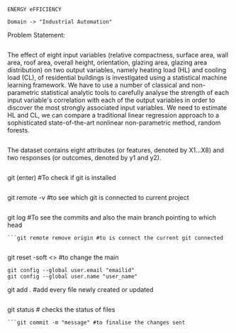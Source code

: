 ```
ENERGY eFFICIENCY
```
```
Domain -> "Industrial Automation"
```
Problem Statement:
```
```
The effect of eight input variables (relative compactness, surface area, wall area, roof
area, overall height, orientation, glazing area, glazing area distribution) on two output
variables, namely heating load (HL) and cooling load (CL), of residential buildings is
investigated using a statistical machine learning framework. We have to use a number
of classical and non-parametric statistical analytic tools to carefully analyse the strength
of each input variable's correlation with each of the output variables in order to discover
the most strongly associated input variables. We need to estimate HL and CL, we can
compare a traditional linear regression approach to a sophisticated state-of-the-art
nonlinear non-parametric method, random forests.
```
```
The dataset contains eight attributes (or features, denoted by X1...X8) and two responses
(or outcomes, denoted by y1 and y2).
```
```
git (enter) #To check if git is installed
```
```
git remote -v #to see which git is connected to current project
```
``` 
git log  #To see the commits and also the main branch pointing to which head
```
```git remote remove origin #to is connect the current git connected
```
```git remote add origin <repository link> #to change git origin to your repository
```
git reset -soft <> #to change the main 
```
git config --global user.email "emailid"
git config --global user.name "user_name"
```
git add . #add every file newly created or updated
```
```
git status # checks the status of files
```
```git commit -m "message" #to finalise the changes sent
```
```git push origin main -f #forcefully pushing changes to git hub because history is not same for commit
```